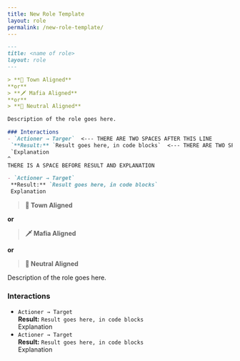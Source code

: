 ```yaml
---
title: New Role Template
layout: role
permalink: /new-role-template/
---
```



```md
---
title: <name of role>
layout: role
---

> **🏡 Town Aligned**
**or**
> **🗡 Mafia Aligned**
**or**
> **🚧 Neutral Aligned**

Description of the role goes here.

### Interactions
- `Actioner → Targer`  <--- THERE ARE TWO SPACES AFTER THIS LINE
 `**Result:** `Result goes here, in code blocks`  <--- THERE ARE TWO SPACES AFTER THIS LINE
 `Explanation
^
THERE IS A SPACE BEFORE RESULT AND EXPLANATION

- `Actioner → Target`  
 **Result:** `Result goes here, in code blocks`  
 Explanation
```

> **🏡 Town Aligned**

**or**
> **🗡 Mafia Aligned**

**or**
> **🚧 Neutral Aligned**


Description of the role goes here.

### Interactions
- `Actioner → Target`  
 **Result:** `Result goes here, in code blocks`  
 Explanation
- `Actioner → Target`  
 **Result:** `Result goes here, in code blocks`  
 Explanation
